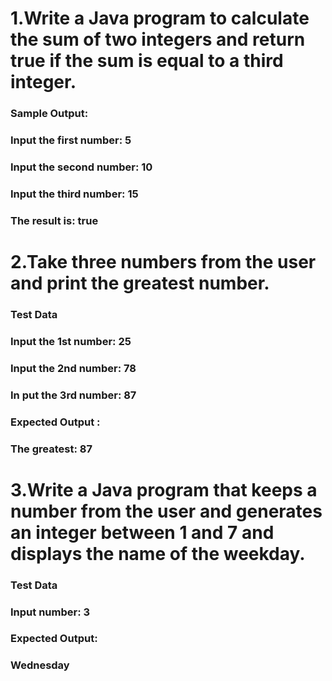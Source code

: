 # 1.Write a Java program to calculate the sum of two integers and return true if the sum is equal to a third integer. 
### Sample Output:
### Input the first number: 5                                             
### Input the second number: 10                                            
### Input the third number: 15                                            
### The result is: true

# 2.Take three numbers from the user and print the greatest number.  
### Test Data
### Input the 1st number: 25
### Input the 2nd number: 78
### In put the 3rd number: 87
### Expected Output :
### The greatest: 87



# 3.Write a Java program that keeps a number from the user and generates an integer between 1 and 7 and displays the name of the weekday. 
### Test Data
### Input number: 3
### Expected Output:
### Wednesday

